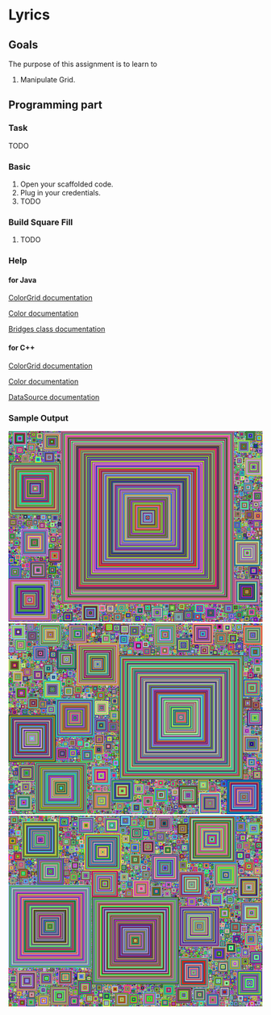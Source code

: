 Lyrics
======

Goals
-----

The purpose of this assignment is to learn to
1. Manipulate Grid.

Programming part
----------------

### Task

TODO

### Basic

1. Open your scaffolded code.
2. Plug in your credentials.
3. TODO 

### Build Square Fill 

1. TODO

### Help

#### for Java

[ColorGrid documentation](http://bridgesuncc.github.io/doc/java-api/current/html/classbridges_1_1base_1_1_color_grid.html)

[Color documentation](http://bridgesuncc.github.io/doc/java-api/current/html/classbridges_1_1base_1_1_color.html)

[Bridges class documentation](http://bridgesuncc.github.io/doc/java-api/current/html/namespacebridges_1_1base.html)

#### for C++

[ColorGrid documentation](http://bridgesuncc.github.io/doc/cxx-api/current/html/classbridges_1_1_color_grid.html)

[Color documentation](http://bridgesuncc.github.io/doc/cxx-api/current/html/classbridges_1_1_color.html)

[DataSource documentation](http://bridgesuncc.github.io/doc/cxx-api/current/html/namespacebridges_1_1_data_source.html#details)

### Sample Output
![Example](GridFillExample.png)
![Example2](GridFillExample2.png)
![Example3](GridFillExample3.png)
